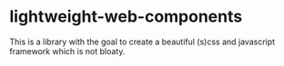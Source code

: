 # lightweight-web-components

This is a library with the goal to create a beautiful (s)css and javascript framework which is not bloaty.
